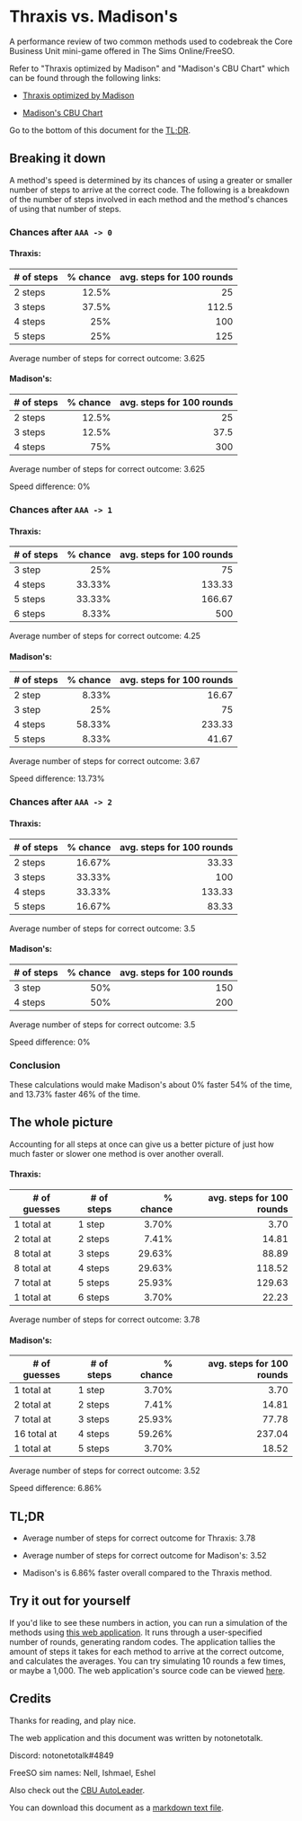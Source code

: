 # Thraxis vs. Madison's

A performance review of two common methods used to codebreak the Core Business Unit mini-game offered in The Sims Online/FreeSO.

Refer to "Thraxis optimized by Madison" and "Madison's CBU Chart" which can be found through the following links:

- [Thraxis optimized by Madison](https://www.dropbox.com/s/afk24ze29wdfolv/cbuthraxisopt.gif?dl=0)

- [Madison's CBU Chart](https://www.dropbox.com/s/ds29xb1r7n9piyy/cbuchart.gif?dl=0)

Go to the bottom of this document for the [TL;DR](#tldr).

## Breaking it down

A method's speed is determined by its chances of using a greater or smaller number of steps to arrive at the correct code. The following is a breakdown of the number of steps involved in each method and the method's chances of using that number of steps.

### Chances after `AAA -> 0`

#### Thraxis:

| # of steps | % chance | avg. steps for 100 rounds |
|------------|---------:|--------------------------:|
| 2 steps    |    12.5% |                        25 |
| 3 steps    |    37.5% |                     112.5 |
| 4 steps    |      25% |                       100 |
| 5 steps    |      25% |                       125 |

Average number of steps for correct outcome: 3.625

#### Madison's:

| # of steps | % chance | avg. steps for 100 rounds |
|------------|---------:|--------------------------:|
| 2 steps    |    12.5% |                        25 |
| 3 steps    |    12.5% |                      37.5 |
| 4 steps    |      75% |                       300 |

Average number of steps for correct outcome: 3.625

Speed difference: 0%

### Chances after `AAA -> 1`

#### Thraxis:

| # of steps | % chance | avg. steps for 100 rounds |
|------------|---------:|--------------------------:|
| 3 step     |      25% |                        75 |
| 4 steps    |   33.33% |                    133.33 |
| 5 steps    |   33.33% |                    166.67 |
| 6 steps    |    8.33% |                       500 |

Average number of steps for correct outcome: 4.25

#### Madison's:

| # of steps | % chance | avg. steps for 100 rounds |
|------------|---------:|--------------------------:|
| 2 step     |    8.33% |                     16.67 |
| 3 step     |      25% |                        75 |
| 4 steps    |   58.33% |                    233.33 |
| 5 steps    |    8.33% |                     41.67 |

Average number of steps for correct outcome: 3.67

Speed difference: 13.73%

### Chances after `AAA -> 2`

#### Thraxis:

| # of steps | % chance | avg. steps for 100 rounds |
|------------|---------:|--------------------------:|
| 2 steps    |   16.67% |                     33.33 |
| 3 steps    |   33.33% |                       100 |
| 4 steps    |   33.33% |                    133.33 |
| 5 steps    |   16.67% |                     83.33 |

Average number of steps for correct outcome: 3.5

#### Madison's:

| # of steps | % chance | avg. steps for 100 rounds |
|------------|---------:|--------------------------:|
| 3 step     |      50% |                       150 |
| 4 steps    |      50% |                       200 |

Average number of steps for correct outcome: 3.5

Speed difference: 0%

### Conclusion

These calculations would make Madison's about 0% faster 54% of the time, and 13.73% faster 46% of the time.

## The whole picture

Accounting for all steps at once can give us a better picture of just how much faster or slower one method is over another overall.

#### Thraxis:

| # of guesses | # of steps | % chance | avg. steps for 100 rounds |
|--------------|------------|---------:|--------------------------:|
| 1 total at   | 1 step     |    3.70% |                      3.70 |
| 2 total at   | 2 steps    |    7.41% |                     14.81 |
| 8 total at   | 3 steps    |   29.63% |                     88.89 |
| 8 total at   | 4 steps    |   29.63% |                    118.52 |
| 7 total at   | 5 steps    |   25.93% |                    129.63 |
| 1 total at   | 6 steps    |    3.70% |                     22.23 |

Average number of steps for correct outcome: 3.78

#### Madison's:

| # of guesses | # of steps | % chance | avg. steps for 100 rounds |
|--------------|------------|---------:|--------------------------:|
| 1 total at   | 1 step     |    3.70% |                      3.70 |
| 2 total at   | 2 steps    |    7.41% |                     14.81 |
| 7 total at   | 3 steps    |   25.93% |                     77.78 |
| 16 total at  | 4 steps    |   59.26% |                    237.04 |
| 1 total at   | 5 steps    |    3.70% |                     18.52 |

Average number of steps for correct outcome: 3.52

Speed difference: 6.86%

## TL;DR

- Average number of steps for correct outcome for Thraxis: 3.78

- Average number of steps for correct outcome for Madison's: 3.52

- Madison's is 6.86% faster overall compared to the Thraxis method.

## Try it out for yourself

If you'd like to see these numbers in action, you can run a simulation of the methods using [this web application](https://notonetotalk.github.io/thraxisvsmadisons/tvmsim). It runs through a user-specified number of rounds, generating random codes. The application tallies the amount of steps it takes for each method to arrive at the correct outcome, and calculates the averages. You can try simulating 10 rounds a few times, or maybe a 1,000. The web application's source code can be viewed [here](https://github.com/notonetotalk/thraxisvsmadisons/blob/master/tvmsim.dart).

## Credits

Thanks for reading, and play nice.

The web application and this document was written by notonetotalk.

Discord: notonetotalk#4849

FreeSO sim names: Nell, Ishmael, Eshel

Also check out the [CBU AutoLeader](https://git.io/CBUAL).

You can download this document as a [markdown text file](https://raw.githubusercontent.com/notonetotalk/thraxisvsmadisons/master/thraxisvsmadisons.md).
